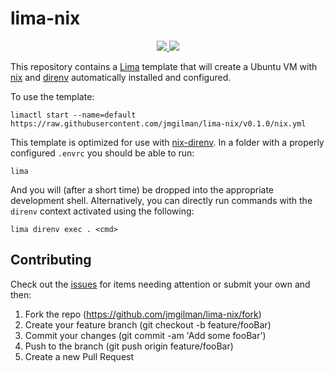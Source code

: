 # lima-nix

<p align="center">
    <a href="https://github.com/jmgilman/lima-nix/tags">
        <img src="https://img.shields.io/github/v/tag/jmgilman/lima-nix"/>
    </a>
    <a href="https://github.com/jmgilman/lima-nix/actions/workflows/ci.yml">
        <img src="https://github.com/jmgilman/lima-nix/actions/workflows/ci.yml/badge.svg"/>
    </a>
</p>

This repository contains a [Lima] template that will create a Ubuntu
VM with [nix] and [direnv] automatically installed and configured.

To use the template:

```text
limactl start --name=default https://raw.githubusercontent.com/jmgilman/lima-nix/v0.1.0/nix.yml
```

This template is optimized for use with [nix-direnv]. In a folder with a
properly configured `.envrc` you should be able to run:

```text
lima
```

And you will (after a short time) be dropped into the appropriate development
shell. Alternatively, you can directly run commands with the `direnv` context
activated using the following:

```text
lima direnv exec . <cmd>
```

## Contributing

Check out the [issues] for items needing attention or submit your own and
then:

1. Fork the repo (<https://github.com/jmgilman/lima-nix/fork>)
2. Create your feature branch (git checkout -b feature/fooBar)
3. Commit your changes (git commit -am 'Add some fooBar')
4. Push to the branch (git push origin feature/fooBar)
5. Create a new Pull Request

[direnv]: https://direnv.net
[issues]: https://github.com/jmgilman/lima-nix/issues
[lima]: https://github.com/lima-vm/lima
[nix]: https://nixos.org
[nix-direnv]: https://github.com/nix-community/nix-direnv
